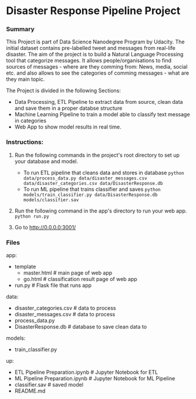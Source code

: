 # Disaster Response Pipeline Project

### Summary

This Project is part of Data Science Nanodegree Program by Udacity. The initial dataset contains pre-labelled tweet and messages from real-life disaster. The aim of the project is to build a Natural Language Processing tool that categorize messages. It allows people/organisations to find sources of messages - where are they comming from: News, media, social etc. and also allows to see the categories of comming messages - what are they main topic.

The Project is divided in the following Sections:

- Data Processing, ETL Pipeline to extract data from source, clean data and save them in a proper databse structure
- Machine Learning Pipeline to train a model able to classify text message in categories
- Web App to show model results in real time.


### Instructions:
1. Run the following commands in the project's root directory to set up your database and model.

    - To run ETL pipeline that cleans data and stores in database
        `python data/process_data.py data/disaster_messages.csv data/disaster_categories.csv data/DisasterResponse.db`
    - To run ML pipeline that trains classifier and saves
        `python models/train_classifier.py data/DisasterResponse.db models/classifier.sav`

2. Run the following command in the app's directory to run your web app.
    `python run.py`

3. Go to http://0.0.0.0:3001/

### Files

app:
- template
    - master.html # main page of web app
    - go.html # classification result page of web app
- run.py # Flask file that runs app

data:
- disaster_categories.csv # data to process
- disaster_messages.csv # data to process
- process_data.py
- DisasterResponse.db # database to save clean data to

models:
- train_classifier.py

up:
- ETL Pipeline Preparation.ipynb # Jupyter Notebook for ETL
- ML Pipeline Preparation.ipynb # Jupyter Notebook for ML Pipeline
- classifier.sav # saved model
- README.md
